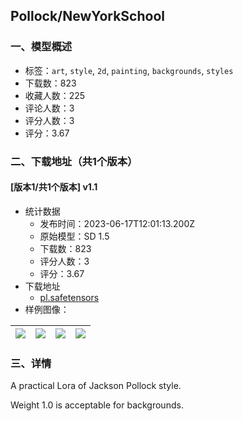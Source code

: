 ## Pollock/NewYorkSchool
### 一、模型概述

- 标签：`art`, `style`, `2d`, `painting`, `backgrounds`, `styles`
- 下载数：823
- 收藏人数：225
- 评论人数：3
- 评分人数：3
- 评分：3.67

### 二、下载地址（共1个版本）

#### [版本1/共1个版本] v1.1

- 统计数据
  - 发布时间：2023-06-17T12:01:13.200Z
  - 原始模型：SD 1.5
  - 下载数：823
  - 评分人数：3
  - 评分：3.67
- 下载地址
  - [pl.safetensors](https://civitai.com/api/download/models/97880)
- 样例图像：

| <img src="https://image.civitai.com/xG1nkqKTMzGDvpLrqFT7WA/81e4f6f9-c132-4f0b-b68b-92675b785047/width=450/1184119.jpeg" /> | <img src="https://image.civitai.com/xG1nkqKTMzGDvpLrqFT7WA/2e1e16e2-1673-4f69-ac25-d16c1898dff6/width=450/1183995.jpeg" /> | <img src="https://image.civitai.com/xG1nkqKTMzGDvpLrqFT7WA/0730ce49-2c81-49b4-a706-ffdc46501ace/width=450/1178267.jpeg" /> | <img src="https://image.civitai.com/xG1nkqKTMzGDvpLrqFT7WA/85eb7e37-4c60-4d92-927c-b66317da7293/width=450/1178240.jpeg" /> |
| ---- | ---- | ---- | ---- |


### 三、详情
<p>A practical Lora of Jackson Pollock style.</p><p>Weight 1.0 is acceptable for backgrounds.</p>